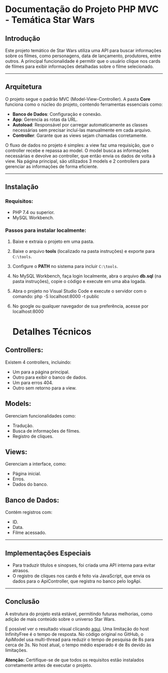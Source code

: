 # Documentação do Projeto PHP MVC - Temática Star Wars

## Introdução  
Este projeto temático de Star Wars utiliza uma API para buscar informações sobre os filmes, como personagens, data de lançamento, produtores, entre outros. A principal funcionalidade é permitir que o usuário clique nos cards de filmes para exibir informações detalhadas sobre o filme selecionado.  

---

## Arquitetura  
O projeto segue o padrão MVC (Model-View-Controller). A pasta **Core** funciona como o núcleo do projeto, contendo ferramentas essenciais como:  

- **Banco de Dados**: Configuração e conexão.  
- **App**: Gerencia as rotas da URL.  
- **Autoload**: Responsável por carregar automaticamente as classes necessárias sem precisar incluí-las manualmente em cada arquivo.  
- **Controller**: Garante que as views sejam chamadas corretamente.  

O fluxo de dados no projeto é simples: a view faz uma requisição, que o controller recebe e repassa ao model. O model busca as informações necessárias e devolve ao controller, que então envia os dados de volta à view. Na página principal, são utilizados 3 models e 2 controllers para gerenciar as informações de forma eficiente.  

---

## Instalação  

### Requisitos:  
- PHP 7.4 ou superior.  
- MySQL Workbench.  

### Passos para instalar localmente:  
1. Baixe e extraia o projeto em uma pasta.  
2. Baixe o arquivo **tools** (localizado na pasta instruções) e exporte para `C:\tools`.  
3. Configure o **PATH** no sistema para incluir `C:\tools`.  
4. No MySQL Workbench, faça login localmente, abra o arquivo **db.sql** (na pasta instruções), copie o código e execute em uma aba logada.  
5. Abra o projeto no Visual Studio Code e execute o servidor com o comando: php -S localhost:8000 -t public 
6. No google ou qualquer navegador de sua preferência, acesse por localhost:8000

   # Detalhes Técnicos


## Controllers:
Existem 4 controllers, incluindo:

- Um para a página principal.
- Outro para exibir o banco de dados.
- Um para erros 404.
- Outro sem retorno para a view.

## Models:
Gerenciam funcionalidades como:

- Tradução.
- Busca de informações de filmes.
- Registro de cliques.

## Views:
Gerenciam a interface, como:

- Página inicial.
- Erros.
- Dados do banco.

## Banco de Dados:
Contém registros com:

- ID.
- Data.
- Filme acessado.

---

## Implementações Especiais

- Para traduzir títulos e sinopses, foi criada uma API interna para evitar atrasos.
- O registro de cliques nos cards é feito via JavaScript, que envia os dados para o ApiController, que registra no banco pelo logApi.

---

## Conclusão

A estrutura do projeto está estável, permitindo futuras melhorias, como adição de mais conteúdo sobre o universo Star Wars.

É possível ver o resultado visual clicando <a href="http://starwars.great-site.net/" target="_blank">aqui</a>. Uma limitação do host InfinityFree é o tempo de resposta. No código original no GitHub, o ApiModel usa multi-thread para reduzir o tempo de pesquisa de 8s para cerca de 3s. No host atual, o tempo médio esperado é de 8s devido às limitações.


<div class="warning">
  <strong>Atenção:</strong> Certifique-se de que todos os requisitos estão instalados corretamente antes de executar o projeto.
</div>
